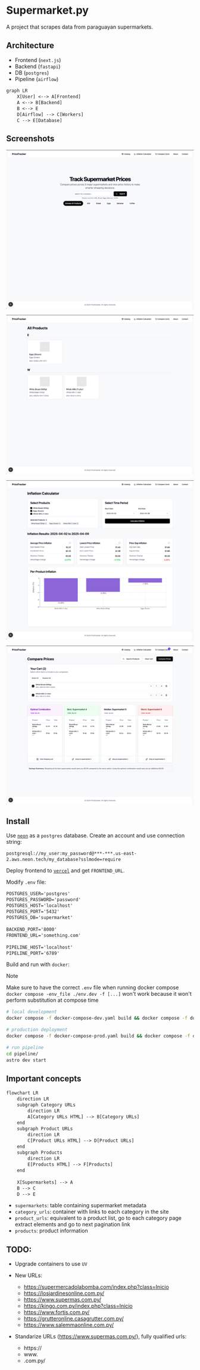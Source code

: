# Supermarket.py
A project that scrapes data from paraguayan supermarkets.

## Architecture
* Frontend (`next.js`)
* Backend (`fastapi`)
* DB (`postgres`)
* Pipeline (`airflow`)

```mermaid
graph LR
    X[User] <--> A[Frontend]
    A <--> B[Backend]
    B <--> E
    D[Airflow] --> C[Workers]
    C --> E[Database]
```

## Screenshots

![](./img/home.png)

![](./img/catalog.png)

![](./img/inflation.png)

![](./img/cart.png)


## Install
Use [`neon`](https://neon.tech/) as a `postgres` database. Create an account and use connection string:
```
postgresql://my_user:my_password@***-***.us-east-2.aws.neon.tech/my_database?sslmode=require
```

Deploy frontend to [`vercel`](http://vercel.com/) and get `FRONTEND_URL`.

Modify `.env` file:
```
POSTGRES_USER='postgres'
POSTGRES_PASSWORD='password'
POSTGRES_HOST='localhost'
POSTGRES_PORT='5432'
POSTGRES_DB='supermarket'

BACKEND_PORT='8000'
FRONTEND_URL='something.com'

PIPELINE_HOST='localhost'
PIPELINE_PORT='6789'
```

Build and run with `docker`:
> [!NOTE]  
> Make sure to have the correct `.env` file when running docker compose
> `docker compose -env_file ./env.dev -f [...]` won't work because it won't perform substitution at compose time

```sh
# local development
docker compose -f docker-compose-dev.yaml build && docker compose -f docker-compose-dev.yaml up
```

```sh
# production deployment
docker compose -f docker-compose-prod.yaml build && docker compose -f docker-compose-prod.yaml up
```

```sh
# run pipeline
cd pipeline/
astro dev start
```

## Important concepts

```mermaid
flowchart LR
    direction LR
    subgraph Category URLs
        direction LR
        A[Category URLs HTML] --> B[Category URLs]
    end
    subgraph Product URLs
        direction LR
        C[Product URLs HTML] --> D[Product URLs]
    end
    subgraph Products
        direction LR
        E[Products HTML] --> F[Products]
    end
    
    X[Supermarkets] --> A
    B --> C
    D --> E
```

* `supermarkets`: table containing supermarket metadata
* `category_urls`: container with links to each category in the site
* `product_urls`: equivalent to a product list, go to each category page extract elements and go to next pagination link
* `products`: product information


## TODO:
* Upgrade containers to use `UV`

* New URLs:
    * https://supermercadolabomba.com/index.php?class=Inicio
    * https://losjardinesonline.com.py/
    * https://www.supermas.com.py/
    * https://kingo.com.py/index.php?class=Inicio
    * https://www.fortis.com.py/
    * https://grutteronline.casagrutter.com.py/
    * https://www.salemmaonline.com.py/

* Standarize URLs (https://www.supermas.com.py/), fully qualified urls:
    * https://
    * www.
    * .com.py/
